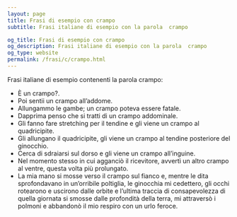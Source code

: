 ```yaml
---
layout: page
title: Frasi di esempio con crampo 
subtitle: Frasi italiane di esempio con la parola  crampo

og_title: Frasi di esempio con crampo 
og_description: Frasi italiane di esempio con la parola  crampo
og_type: website
permalink: /frasi/c/crampo.html
---
```


Frasi italiane di esempio contenenti la parola crampo:


- È un crampo?.
- Poi sentii un crampo all’addome.
- Allungammo le gambe; un crampo poteva essere fatale.
- Dapprima penso che si tratti di un crampo addominale.
- Gli fanno fare stretching per il tendine e gli viene un crampo al quadricipite.
- Gli allungano il quadricipite, gli viene un crampo al tendine posteriore del ginocchio.
- Cerca di sdraiarsi sul dorso e gli viene un crampo all’inguine.
- Nel momento stesso in cui agganciò il ricevitore, avvertì un altro crampo al ventre, questa volta più prolungato.
- La mia mano si mosse verso il crampo sul fianco e, mentre le dita sprofondavano in un’orribile poltiglia, le ginocchia mi cedettero, gli occhi rotearono e uscirono dalle orbite e l’ultima traccia di consapevolezza di quella giornata si smosse dalle profondità della terra, mi attraversò i polmoni e abbandonò il mio respiro con un urlo feroce.
